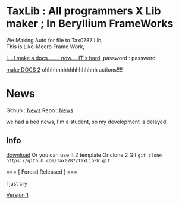 # TaxLib : All programmers X Lib maker ; In Beryllium FrameWorks

We Making Auto for file to Tax0787 Lib,  
This is Like-Mecro Frame Work,

[I....I make a docs........ now.... IT's hard](https://taxos.tistory.com/entry/TaxLibFrameWorkDocuments)
,password : password

[make DOCS 2](https://tax0787.github.io/TaxLibFW/)
 ohhhhhhhhhhhhhhhhh actions!!!!

# News
Github : [News](https://github.com/Tax0787/TaxLibFW/blob/main/news.md)
Repo : [News](./news.md)

we had a bed news, I'm a student, so my development is delayed

## Info

[download](https://github.com/Tax0787/TaxLibFW/archive/refs/heads/main.zip)
Or you can use It 2 template
Or clone 2 Git
`git clone https://github.com/Tax0787/TaxLibFW.git`

=== [ Foresd Released ] ===

I just cry

[Version 1](https://github.com/Tax0787/TaxLibFW/releases/tag/Vtest)
